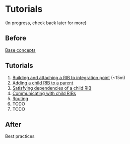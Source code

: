 # Tutorials

(In progress, check back later for more)

## Before 
[Base concepts](baseconcepts.md)

## Tutorials
1. [Building and attaching a RIB to integration point](tutorial1/README.md) (~15m)
2. [Adding a child RIB to a parent](tutorial2/README.md)
3. [Satisfying dependencies of a child RIB](tutorial3/README.md)
4. [Communicating with child RIBs](tutorial4/README.md)
5. [Routing](tutorial5/README.md)
6. TODO
7. TODO

## After
Best practices

